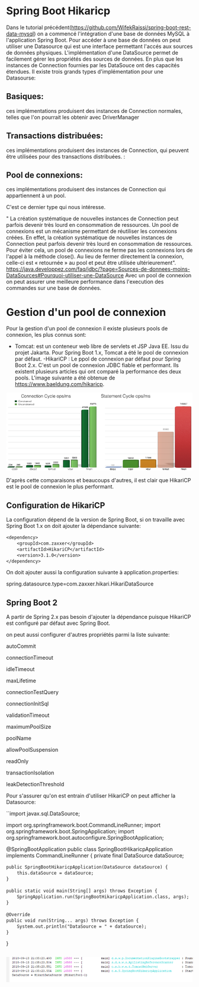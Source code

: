 # Spring Boot Hikaricp

Dans le tutorial précédent(https://github.com/WifekRaissi/spring-boot-rest-data-mysql) on a commencé l'intégration d'une base de données MySQL à l'application Spring Boot. 
Pour accéder à  une base de données on peut utiliser une Datasource qui est une interface permettant l'accés aux sources de données physiques.
L'implémentation d'une DataSource permet de facilement gérer les propriétés des sources de données. En plus que les instances de Connection fournies par les DataSouce ont des capacités étendues.
Il existe trois grands types d'implémentation pour une Datasourse:

   ##     Basiques:
   ces implémentations produisent des instances de Connection normales, telles que l'on pourrait les obtenir avec DriverManager

   ##     Transactions distribuées:
   ces implémentations produisent des instances de Connection, qui peuvent être utilisées pour des transactions distribuées. 
:
   
##       Pool de connexions:
ces implémentations produisent des instances de Connection qui appartiennent à un pool.

C'est ce dernier type qui nous intéresse.

 " La création systématique de nouvelles instances de Connection peut parfois devenir très lourd en consommation de ressources.
Un pool de connexions est un mécanisme permettant de réutiliser les connexions créées. En effet, la création systématique de nouvelles instances de Connection peut parfois devenir très lourd en consommation de ressources. Pour éviter cela, un pool de connexions ne ferme pas les connexions lors de l'appel à la méthode close(). Au lieu de fermer directement la connexion, celle-ci est « retournée » au pool et peut être utilisée ultérieurement".
https://java.developpez.com/faq/jdbc/?page=Sources-de-donnees-moins-DataSources#Pourquoi-utiliser-une-DataSource
Avec un pool de connexion on peut assurer une meilleure performance dans l'execution des commandes sur une base de données.
  #  Gestion d'un pool de connexion
  
  Pour la gestion d'un pool de connexion il existe plusieurs pools de connexion, les plus connus sont:
  
   - Tomcat: est un conteneur web libre de servlets et JSP Java EE. Issu du projet Jakarta. Pour Spring Boot 1.x, Tomcat a été le pool de connexion par défaut.
   -HikariCP : Le ppol de connexion par défaut pour Spring Boot 2.x. C'est un pool de connexion JDBC fiable et performant.
Ils existent plusieurs articles qui ont comparé la performance des deux pools.
L'image suivante a été obtenue de https://www.baeldung.com/hikaricp.

   ![alt text](https://github.com/WifekRaissi/spring-boot-Hikaricp/blob/master/src/main/resources/images/hikaricp.png)
   
 D'après cette comparaisons et beaucoups d'autres, il est clair que HikariCP est le pool de connexion le plus performant.
 
 ## Configuration de HikariCP
La configuration dépend de la version de Spring Boot, si on travaille avec Spring Boot 1.x on doit ajouter la dépendance suivante:

```
<dependency>
    <groupId>com.zaxxer</groupId>
    <artifactId>HikariCP</artifactId>
    <version>3.1.0</version>
</dependency> 

```
On doit ajouter aussi la configuration suivante à application.properties:

spring.datasource.type=com.zaxxer.hikari.HikariDataSource

## Spring Boot 2

A partir de Spring 2.x pas besoin d'ajouter la dépendance puisque HikariCP est configuré par défaut avec Spring Boot.


on peut aussi configurer d'autres propriétés parmi la liste suivante:

autoCommit

connectionTimeout

idleTimeout

maxLifetime

connectionTestQuery

connectionInitSql

validationTimeout

maximumPoolSize

poolName

allowPoolSuspension

readOnly

transactionIsolation

leakDetectionThreshold

Pour s'assurer qu'on est entrain d'utiliser HikariCP on peut afficher la Datasource:


``import javax.sql.DataSource;

import org.springframework.boot.CommandLineRunner;
import org.springframework.boot.SpringApplication;
import org.springframework.boot.autoconfigure.SpringBootApplication;

@SpringBootApplication
public class SpringBootHikaricpApplication implements CommandLineRunner {
    private final DataSource dataSource;

    public SpringBootHikaricpApplication(DataSource dataSource) {
        this.dataSource = dataSource;
    }

    public static void main(String[] args) throws Exception {
        SpringApplication.run(SpringBootHikaricpApplication.class, args);
    }

    @Override
    public void run(String... args) throws Exception {
        System.out.println("DataSource = " + dataSource);
    }
}
```
```


   ![alt text](https://github.com/WifekRaissi/spring-boot-Hikaricp/blob/master/src/main/resources/images/hikariex.PNG)


